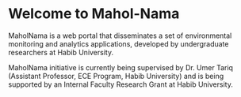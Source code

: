 # Welcome to Mahol-Nama

MaholNama is a web portal that disseminates a set of environmental monitoring and analytics applications, developed by undergraduate researchers at Habib University.

MaholNama initiative is currently being supervised by Dr. Umer Tariq (Assistant Professor, ECE Program, Habib University) and is being supported by an Internal Faculty Research Grant at Habib University.
